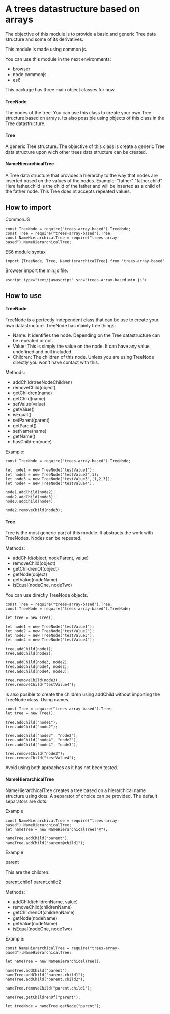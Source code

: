 # A trees datastructure based on arrays

The objective of this module is to provide a basic and generic Tree data structure and some of its derivatives.

This module is made using common js.

You can use this module in the next environments:
 - browser
 - node commonjs
 - es6

This package has three main object classes for now.

#### TreeNode
The nodes of the tree. 
You can use this class to create your own Tree structure based on arrays. Its also possible using objects of this class in the Tree datastructure.

#### Tree
A generic Tree structure.
The objective of this class is create a generic Tree data structure upon wich other trees data structure can be created.

#### NameHierarchicalTree
A Tree data structure that provides a hierarchy to the way that nodes are inserted based on the values of the nodes.
Example:
"father"
"father.child"
Here father.child is the child of the father and will be inserted as a child of the father node.
This Tree does'nt accepts repeated values.

## How to import
CommonJS
```
const TreeNode = require("trees-array-based").TreeNode;
const Tree = require("trees-array-based").Tree;
const NameHierarchicalTree = require("trees-array-based").NameHierarchicalTree;
```
ES6 module syntax
```
import {TreeNode, Tree, NameHierarchicalTree} from "trees-array-based"
```
Browser import the min.js file.
```
<script type="text/javascript" src="trees-array-based.min.js"> 
```

## How to use
#### TreeNode
TreeNode is a perfectly independent class that can be use to create your own datastructure.
TreeNode has mainly tree things:
- Name: It identifies the node. Depending on the Tree datastructure can be repeated or not.
- Value: This is simply the value on the node. It can have any value, undefined and null included.
- Children: The children of this node. Unless you are using TreeNode directly you won't have contact with this.

Methods:
- addChild(treeNodeChildren)
- removeChild(object)
- getChildren(name)
- getChild(name)
- setValue(value)
- getValue()
- isEqual()
- setParent(parent)
- getParent()
- setName(name)
- getName()
- hasChildren(node)

Example:

```
const TreeNode = require("trees-array-based").TreeNode;

let node1 = new TreeNode("testValue1");
let node2 = new TreeNode("testValue2",1);
let node3 = new TreeNode("testValue3",[1,2,3]);
let node4 = new TreeNode("testValue4");

node1.addChild(node2);
node2.addChild(node3);
node3.addChild(node4);

node2.removeChild(node3);
```

#### Tree
Tree is the most generic part of this module. It abstracts the work with TreeNodes.
Nodes can be repeated.

Methods:
- addChild(object, nodeParent, value)
- removeChild(object)
- getChildrenOf(object)
- getNode(object)
- getValue(nodeName)
- isEqual(nodeOne, nodeTwo)

You can use directly TreeNode objects.
```
const Tree = require("trees-array-based").Tree;
const TreeNode = require("trees-array-based").TreeNode;

let tree = new Tree();

let node1 = new TreeNode("testValue1");
let node2 = new TreeNode("testValue2");
let node3 = new TreeNode("testValue3");
let node4 = new TreeNode("testValue4");

tree.addChild(node1);
tree.addChild(node2);

tree.addChild(node3, node2);
tree.addChild(node4, node2);
tree.addChild(node4, node3);

tree.removeChild(node3);
tree.removeChild("testValue4");
```
Is also posible to create the children using addChild without importing the TreeNode class. Using names.
```
const Tree = require("trees-array-based").Tree;
let tree = new Tree();

tree.addChild("node1");
tree.addChild("node2");

tree.addChild("node3", "node2");
tree.addChild("node4", "node2");
tree.addChild("node4", "node3");

tree.removeChild("node3");
tree.removeChild("testValue4");
``` 
Avoid using both aproaches as it has not been tested.

#### NameHierarchicalTree
NameHierarchicalTree creates a tree based on a hierarchical name structure using dots. A separator of choice can be provided. The default separators are dots.

Example

```
const NameHierarchicalTree = require("trees-array-based").NameHierarchicalTree;
let nameTree = new NameHierarchicalTree("@");

nameTree.addChild("parent");
nameTree.addChild("parent@child1");
```

Example

parent

This are the children:

parent.child1
parent.child2

Methods:
- addChild(childrenName, value)
- removeChild(childrenName)
- getChildrenOf(childrenName)
- getNode(nodeName)
- getValue(nodeName)
- isEqual(nodeOne, nodeTwo)

Example:
```
const NameHierarchicalTree = require("trees-array-based").NameHierarchicalTree;

let nameTree = new NameHierarchicalTree();

nameTree.addChild("parent");
nameTree.addChild("parent.child1");
nameTree.addChild("parent.child2");

nameTree.removeChild("parent.child1");

nameTree.getChildrenOf("parent");

let treeNode = nameTree.getNode("parent");
```